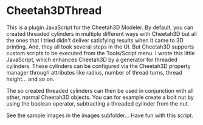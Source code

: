# Cheetah3DThread

This is a plugin JavaScript for the Cheetah3D Modeler. By default, you can
created threaded cylinders in multiple different ways with Cheetah3D but all
the ones that I tried didn't deliver satisfying results when it came to 3D
printing. And, they all took several steps in the UI.
But Cheetah3D supports custom scripts to be executed from the Tools/Script
menu. I wrote this little JavaScript, which enhances Cheetah3D by a generator
for threaded cylinders. These cylinders can be configured via the Cheetah3D
property manager through attributes like radius, number of thread turns,
thread height... and so on.

The so created threaded cylinders can then be used in conjunction with all
other, normal Cheetah3D objects. You can for example create a bolt nut by using
the boolean operator, subtracting a threaded cylinder from the nut.

See the sample images in the images subfolder...
Have fun with this script.
